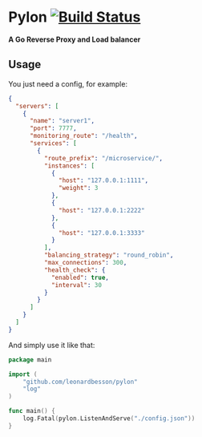 # Pylon [![Build Status](https://travis-ci.org/LeonardBesson/pylon.svg?branch=master)](https://travis-ci.org/LeonardBesson/pylon)
**A Go Reverse Proxy and Load balancer**

## Usage
You just need a config, for example:
```json
{
  "servers": [
    {
      "name": "server1",
      "port": 7777,
      "monitoring_route": "/health",
      "services": [
        {
          "route_prefix": "/microservice/",
          "instances": [
            {
              "host": "127.0.0.1:1111",
              "weight": 3
            },
            {
              "host": "127.0.0.1:2222"
            },
            {
              "host": "127.0.0.1:3333"
            }
          ],
          "balancing_strategy": "round_robin",
          "max_connections": 300,
          "health_check": {
            "enabled": true,
            "interval": 30
          }
        }
      ]
    }
  ]
}
```

And simply use it like that:
```go
package main

import (
	"github.com/leonardbesson/pylon"
	"log"
)

func main() {
	log.Fatal(pylon.ListenAndServe("./config.json"))
}
```
